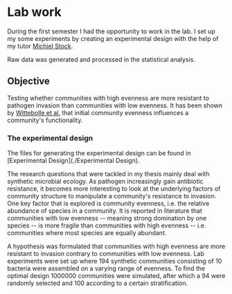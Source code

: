 # Lab work

During the first semester I had the opportunity to work in the lab. I set up my some experiments by creating an experimental design with the help of my tutor [Michiel Stock](https://github.com/MichielStock). 

Raw data was generated and processed in the statistical analysis. 

## Objective
Testing whether communities with high evenness are more resistant to pathogen invasion than communities with low evenness. It has been shown by [Wittebolle et al.](http://www.nature.com/nature/journal/v458/n7238/full/nature07840.html) that initial community evenness influences a community's functionality. 

### The experimental design

The files for generating the experimental design can be found in [Experimental Design](./Experimental Design).

The research questions that were tackled in my thesis mainly deal with synthetic microbial ecology. As pathogen increasingly gain antibiotic resistance, it becomes more interesting to look at the underlying factors of community structure to manipulate a community's resistance to invasion. One key factor that is explored is community evenness, i.e. the relative abundance of species in a community. It is reported in literature that communities with low evenness -- meaning strong domination by one species -- is more fragile than communities with high evenness -- i.e. communities where most species are equally abundant. 

A hypothesis was formulated that communities with high evenness are more resistant to invasion contrary to communities with low evenness. Lab experiments were set up where 194 synthetic communities consisting of 10 bacteria were assembled on a varying range of evenness. To find the optimal design 1000000 communities were simulated, after which a 94 were randomly selected and 100 according to a certain stratification. 



